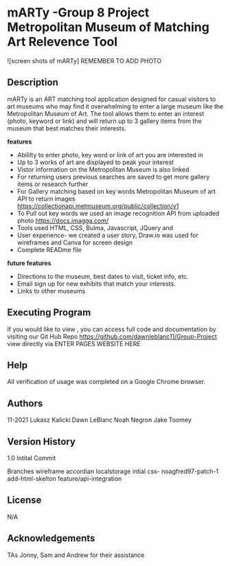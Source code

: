 # mARTy -Group 8 Project Metropolitan Museum of Matching Art Relevence Tool

![screen shots of mARTy] REMEMBER TO ADD PHOTO
## Description
mARTy is an ART matching tool application designed for casual visitors to art museums who may find it overwhelming to enter a large museum like the Metropolitan Museum of Art. The tool allows them to enter an interest (photo, keyword or link) and will return up to 3 gallery items from the museum that best matches their interests.  

**features**
 * Abililty to enter photo, key word or link of art you are interested in
 * Up to 3 works of art are displayed to peak your interest
 * Vistor information on the Metropolitan Museum is also linked
 * For returning users previous searches are saved to get more gallery items or research further
 * For Gallery matching based on key words Metropolitan Museum of art API to return images https://collectionapi.metmuseum.org/public/collection/v1
 * To Pull out key words we used an image recognition API from uploaded photo https://docs.imagga.com/
 * Tools used HTML, CSS, Bulma, Javascript, JQuery and 
 * User experience- we created a user story, Draw.io was used for wireframes and Canva for screen design
 * Complete READme file
 

**future features**
 * Directions to the museum, best dates to visit, ticket info, etc.
 * Email sign up for new exhibits that match your interests.
 * Links to other museums

## Executing Program
If you would like to view , you can access full code and documentation by visiting our Git Hub Repo https://github.com/dawnleblanc11/Group-Project  view directly via ENTER PAGES WEBSITE HERE

## Help
All verification of usage was completed on a Google Chrome browser.

## Authors
11-2021
Lukasz Kalicki
Dawn LeBlanc
Noah Negron
Jake Toomey

## Version History
1.0 Intital Commit

Branches
wireframe
accordian
localstorage
intial css- noagfred97-patch-1
add-html-skelton
feature/api-integration

## License
N/A

## Acknowledgements
TAs Jonny, Sam and Andrew for their assistance